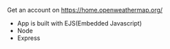 Get an account on https://home.openweathermap.org/

- App is built with EJS(Embedded Javascript)
- Node
- Express
